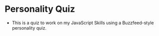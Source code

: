 # Personality Quiz
- This is a quiz to work on my JavaScript Skills using a Buzzfeed-style personality quiz.
